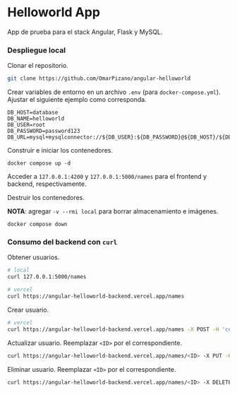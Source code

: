 # Helloworld App

App de prueba para el stack Angular, Flask y MySQL.

### Despliegue local

Clonar el repositorio.

```bash
git clone https://github.com/OmarPizano/angular-helloworld
```

Crear variables de entorno en un archivo `.env` (para `docker-compose.yml`).
Ajustar el siguiente ejemplo como corresponda.

```
DB_HOST=database
DB_NAME=helloworld
DB_USER=root
DB_PASSWORD=password123
DB_URL=mysql+mysqlconnector://${DB_USER}:${DB_PASSWORD}@${DB_HOST}/${DB_NAME}
```

Construir e iniciar los contenedores.

```
docker compose up -d
```

Acceder a `127.0.0.1:4200` y `127.0.0.1:5000/names` para el frontend y backend,
respectivamente.

Destruir los contenedores.

**NOTA**: agregar `-v --rmi local` para borrar almacenamiento e imágenes.

```
docker compose down
```

### Consumo del backend con `curl`

Obtener usuarios.

```bash
# local
curl 127.0.0.1:5000/names

# vercel
curl https://angular-helloworld-backend.vercel.app/names
```

Crear usuario.

```bash
# vercel
curl https://angular-helloworld-backend.vercel.app/names -X POST -H 'content-type: application/json' -d '{"name": "nuevo usuario"}'
```

Actualizar usuario. Reemplazar `<ID>` por el correspondiente.

```bash
curl https://angular-helloworld-backend.vercel.app/names/<ID> -X PUT -H 'content-type: application/json' -d '{"newName": "nuevo"}'
```

Eliminar usuario. Reemplazar `<ID>` por el correspondiente.

```bash
curl https://angular-helloworld-backend.vercel.app/names/<ID> -X DELETE
```

